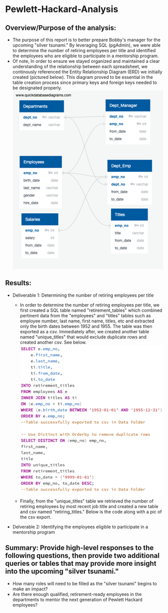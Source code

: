 # Pewlett-Hackard-Analysis

## Overview/Purpose of the analysis: 
   * The purpose of this report is to better prepare Bobby's manager for the upcoming "silver tsunami." By leveraging SQL (pgAdmin), we were able to determine the number of retiring employees per title and identified the employees who are eligible to participate in a mentorship program. 
   * Of note, In order to ensure we stayed organized and maintained a clear understanding of the relationship between each spreadsheet, we continously referenced the Entity Relationship Diagram (ERD) we initially created (pictured below). This diagram proved to be essential in the table creation process since primary keys and foreign keys needed to be designated properly.    
     ![ERD](Analysis_Projects_Folder/Pewlett-Hackard-Analysis_Folder/EmployeeDB.png)
   
## Results: 
   * Deliverable 1: Determining the number of retiring employees per title
     * In order to determine the number of retiring employees per title, we first created a SQL table named "retirement_tables" which combined pertinent data from the "employees" and "titles" tables such as employee number, last name, first name, titles, etc and extracted only the birth dates between 1952 and 1955. The table was then exported as a csv. Immediately after, we created another table named "unique_titles" that would exclude duplicate rows and created another csv. See below.
      ![retirement_tables](Analysis_Projects_Folder/Pewlett-Hackard-Analysis_Folder/retirement_unique.png)
     * Finally, from the "unique_titles" table we retrieved the number of retiring employees by most recent job title and created a new table and csv named "retiring_titles." Below is the code along with a pic of the csv export.  
     
   * Delverable 2: Identifying the employees eligible to participate in a mentorship program

## Summary: Provide high-level responses to the following questions, then provide two additional queries or tables that may provide more insight into the upcoming "silver tsunami."
   * How many roles will need to be filled as the "silver tsunami" begins to make an impact?
   * Are there enough qualified, retirement-ready employees in the departments to mentor the next generation of Pewlett Hackard employees?

